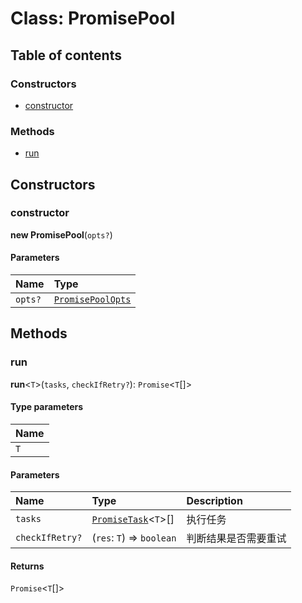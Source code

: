 # Class: PromisePool

## Table of contents

### Constructors

* [constructor](/en/auto-docs/free-layout-editor/classes/PromisePool.md#constructor)

### Methods

* [run](/en/auto-docs/free-layout-editor/classes/PromisePool.md#run)

## Constructors

### constructor

**new PromisePool**(`opts?`)

#### Parameters

| Name | Type |
| :------ | :------ |
| `opts?` | [`PromisePoolOpts`](/en/auto-docs/free-layout-editor/interfaces/PromisePoolOpts.md) |

## Methods

### run

**run**<`T`>(`tasks`, `checkIfRetry?`): `Promise`<`T`\[]>

#### Type parameters

| Name |
| :------ |
| `T` |

#### Parameters

| Name | Type | Description |
| :------ | :------ | :------ |
| `tasks` | [`PromiseTask`](/en/auto-docs/free-layout-editor/interfaces/PromiseTask.md)<`T`>\[] | 执行任务 |
| `checkIfRetry?` | (`res`: `T`) => `boolean` | 判断结果是否需要重试 |

#### Returns

`Promise`<`T`\[]>
